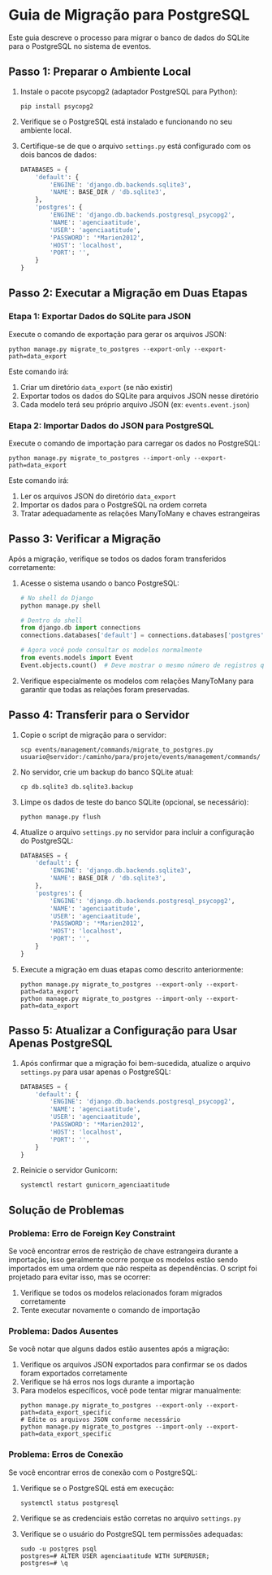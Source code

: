 # Guia de Migração para PostgreSQL

Este guia descreve o processo para migrar o banco de dados do SQLite para o PostgreSQL no sistema de eventos.

## Passo 1: Preparar o Ambiente Local

1. Instale o pacote psycopg2 (adaptador PostgreSQL para Python):
   ```
   pip install psycopg2
   ```

2. Verifique se o PostgreSQL está instalado e funcionando no seu ambiente local.

3. Certifique-se de que o arquivo `settings.py` está configurado com os dois bancos de dados:
   ```python
   DATABASES = {
       'default': {
           'ENGINE': 'django.db.backends.sqlite3',
           'NAME': BASE_DIR / 'db.sqlite3',
       },
       'postgres': {
           'ENGINE': 'django.db.backends.postgresql_psycopg2',
           'NAME': 'agenciaatitude',
           'USER': 'agenciaatitude',
           'PASSWORD': '*Marien2012',
           'HOST': 'localhost',
           'PORT': '',
       }
   }
   ```

## Passo 2: Executar a Migração em Duas Etapas

### Etapa 1: Exportar Dados do SQLite para JSON

Execute o comando de exportação para gerar os arquivos JSON:

```
python manage.py migrate_to_postgres --export-only --export-path=data_export
```

Este comando irá:
1. Criar um diretório `data_export` (se não existir)
2. Exportar todos os dados do SQLite para arquivos JSON nesse diretório
3. Cada modelo terá seu próprio arquivo JSON (ex: `events.event.json`)

### Etapa 2: Importar Dados do JSON para PostgreSQL

Execute o comando de importação para carregar os dados no PostgreSQL:

```
python manage.py migrate_to_postgres --import-only --export-path=data_export
```

Este comando irá:
1. Ler os arquivos JSON do diretório `data_export`
2. Importar os dados para o PostgreSQL na ordem correta
3. Tratar adequadamente as relações ManyToMany e chaves estrangeiras

## Passo 3: Verificar a Migração

Após a migração, verifique se todos os dados foram transferidos corretamente:

1. Acesse o sistema usando o banco PostgreSQL:
   ```python
   # No shell do Django
   python manage.py shell
   
   # Dentro do shell
   from django.db import connections
   connections.databases['default'] = connections.databases['postgres']
   
   # Agora você pode consultar os modelos normalmente
   from events.models import Event
   Event.objects.count()  # Deve mostrar o mesmo número de registros que no SQLite
   ```

2. Verifique especialmente os modelos com relações ManyToMany para garantir que todas as relações foram preservadas.

## Passo 4: Transferir para o Servidor

1. Copie o script de migração para o servidor:
   ```
   scp events/management/commands/migrate_to_postgres.py usuario@servidor:/caminho/para/projeto/events/management/commands/
   ```

2. No servidor, crie um backup do banco SQLite atual:
   ```
   cp db.sqlite3 db.sqlite3.backup
   ```

3. Limpe os dados de teste do banco SQLite (opcional, se necessário):
   ```
   python manage.py flush
   ```

4. Atualize o arquivo `settings.py` no servidor para incluir a configuração do PostgreSQL:
   ```python
   DATABASES = {
       'default': {
           'ENGINE': 'django.db.backends.sqlite3',
           'NAME': BASE_DIR / 'db.sqlite3',
       },
       'postgres': {
           'ENGINE': 'django.db.backends.postgresql_psycopg2',
           'NAME': 'agenciaatitude',
           'USER': 'agenciaatitude',
           'PASSWORD': '*Marien2012',
           'HOST': 'localhost',
           'PORT': '',
       }
   }
   ```

5. Execute a migração em duas etapas como descrito anteriormente:
   ```
   python manage.py migrate_to_postgres --export-only --export-path=data_export
   python manage.py migrate_to_postgres --import-only --export-path=data_export
   ```

## Passo 5: Atualizar a Configuração para Usar Apenas PostgreSQL

1. Após confirmar que a migração foi bem-sucedida, atualize o arquivo `settings.py` para usar apenas o PostgreSQL:
   ```python
   DATABASES = {
       'default': {
           'ENGINE': 'django.db.backends.postgresql_psycopg2',
           'NAME': 'agenciaatitude',
           'USER': 'agenciaatitude',
           'PASSWORD': '*Marien2012',
           'HOST': 'localhost',
           'PORT': '',
       }
   }
   ```

2. Reinicie o servidor Gunicorn:
   ```
   systemctl restart gunicorn_agenciaatitude
   ```

## Solução de Problemas

### Problema: Erro de Foreign Key Constraint

Se você encontrar erros de restrição de chave estrangeira durante a importação, isso geralmente ocorre porque os modelos estão sendo importados em uma ordem que não respeita as dependências. O script foi projetado para evitar isso, mas se ocorrer:

1. Verifique se todos os modelos relacionados foram migrados corretamente
2. Tente executar novamente o comando de importação

### Problema: Dados Ausentes

Se você notar que alguns dados estão ausentes após a migração:

1. Verifique os arquivos JSON exportados para confirmar se os dados foram exportados corretamente
2. Verifique se há erros nos logs durante a importação
3. Para modelos específicos, você pode tentar migrar manualmente:
   ```
   python manage.py migrate_to_postgres --export-only --export-path=data_export_specific
   # Edite os arquivos JSON conforme necessário
   python manage.py migrate_to_postgres --import-only --export-path=data_export_specific
   ```

### Problema: Erros de Conexão

Se você encontrar erros de conexão com o PostgreSQL:

1. Verifique se o PostgreSQL está em execução:
   ```
   systemctl status postgresql
   ```

2. Verifique se as credenciais estão corretas no arquivo `settings.py`

3. Verifique se o usuário do PostgreSQL tem permissões adequadas:
   ```
   sudo -u postgres psql
   postgres=# ALTER USER agenciaatitude WITH SUPERUSER;
   postgres=# \q
   ```
